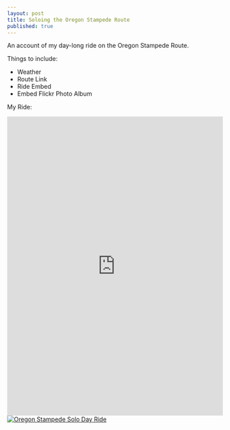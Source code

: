 ```yaml
---
layout: post
title: Soloing the Oregon Stampede Route
published: true
---
```


An account of my day-long ride on the Oregon Stampede Route. 

Things to include: 
+ Weather
+ Route Link
+ Ride Embed
+ Embed Flickr Photo Album

My Ride:
<iframe src='https://rwgps-embeds.com/embeds?type=trip&id=15588263&sampleGraph=true' style='width: 1px; min-width: 100%; height: 700px; border: none;' scrolling='no'></iframe>

<div class="flickrwrap">
<a data-flickr-embed="true"  href="https://www.flickr.com/photos/tomascosauce/albums/72157685793733015" title="Oregon Stampede Solo Day Ride"><img src="https://farm5.staticflickr.com/4060/35643578426_6008c4e5fd_h.jpg" alt="Oregon Stampede Solo Day Ride"></a><script async src="//embedr.flickr.com/assets/client-code.js" charset="utf-8"></script>
</div>
